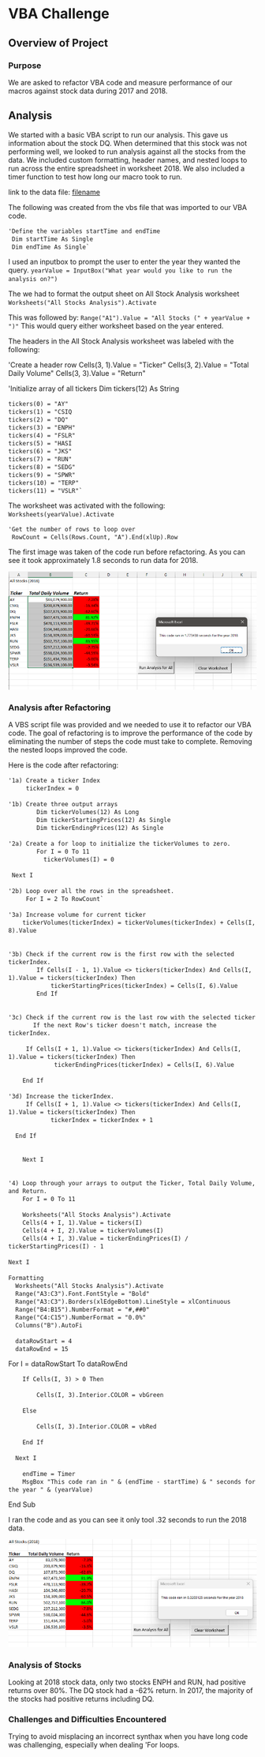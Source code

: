 # VBA Challenge

## Overview of Project

### Purpose

We are asked to refactor VBA code and measure performance of our macros against stock data during 2017 and 2018. 


## Analysis

We started with a basic VBA script to run our analysis. This gave us information about the stock DQ. When determined that this stock was not performing well, we looked to run analysis against all the stocks from the data. We included custom formatting, header names, and nested loops to run across the entire spreadsheet in worksheet 2018. We also included a timer function to test how long our macro took to run.

link to the data file: [filename](/VBA_Challenge.zip)

The following was created from the vbs file that was imported to our VBA code.
	
	'Define the variables startTime and endTime
	 Dim startTime As Single
	 Dim endTime As Single`

I used an inputbox to prompt the user to enter the year they wanted the query.
	`yearValue = InputBox("What year would you like to run the analysis on?")`

The we had to format the output sheet on All Stock Analysis worksheet
	` Worksheets("All Stocks Analysis").Activate`

This was followed by:
	`Range("A1").Value = "All Stocks (" + yearValue + ")"`
This would query either worksheet based on the year entered.

The headers in the All Stock Analysis worksheet was labeled with the following:

'Create a header row
    Cells(3, 1).Value = "Ticker"
     Cells(3, 2).Value = "Total Daily Volume"
     Cells(3, 3).Value = "Return"

'Initialize array of all tickers
    Dim tickers(12) As String
    
    tickers(0) = "AY"
    tickers(1) = "CSIQ
    tickers(2) = "DQ"
    tickers(3) = "ENPH"
    tickers(4) = "FSLR"
    tickers(5) = "HASI
    tickers(6) = "JKS"
    tickers(7) = "RUN"
    tickers(8) = "SEDG"
    tickers(9) = "SPWR"
    tickers(10) = "TERP"
    tickers(11) = "VSLR"`

 The worksheet was activated with the following:
    `Worksheets(yearValue).Activate`
    
    'Get the number of rows to loop over
     RowCount = Cells(Rows.Count, "A").End(xlUp).Row

The first image was taken of the code run before refactoring. As you can see it took approximately 1.8 seconds to run data for 2018.

 ![This is an image](/resources/2018AllStocksAnalysis.png)

### Analysis after Refactoring

A VBS script file was provided and we needed to use it to refactor our VBA code. The goal of refactoring is to improve the performance of the code by eliminating the number of steps the code must take to complete. Removing the nested loops improved the code. 

Here is the code after refactoring:

  	'1a) Create a ticker Index
   		 tickerIndex = 0

  	'1b) Create three output arrays
     		Dim tickerVolumes(12) As Long
     		Dim tickerStartingPrices(12) As Single
     		Dim tickerEndingPrices(12) As Single
    
 	'2a) Create a for loop to initialize the tickerVolumes to zero.
     		For I = 0 To 11
        	  tickerVolumes(I) = 0
    
   	 Next I
        
 	'2b) Loop over all the rows in the spreadsheet.
     	 For I = 2 To RowCount`
            
  	'3a) Increase volume for current ticker
        tickerVolumes(tickerIndex) = tickerVolumes(tickerIndex) + Cells(I, 8).Value
        
   
  	'3b) Check if the current row is the first row with the selected tickerIndex.
        	If Cells(I - 1, 1).Value <> tickers(tickerIndex) And Cells(I, 1).Value = tickers(tickerIndex) Then
                tickerStartingPrices(tickerIndex) = Cells(I, 6).Value
        	End If
         
                   
  	'3c) Check if the current row is the last row with the selected ticker
           If the next Row's ticker doesn't match, increase the tickerIndex.
        
	     If Cells(I + 1, 1).Value <> tickers(tickerIndex) And Cells(I, 1).Value = tickers(tickerIndex) Then
                 tickerEndingPrices(tickerIndex) = Cells(I, 6).Value
    
        End If
        
    '3d) Increase the tickerIndex.
         If Cells(I + 1, 1).Value <> tickers(tickerIndex) And Cells(I, 1).Value = tickers(tickerIndex) Then
                tickerIndex = tickerIndex + 1
        
	  End If
             
    
        Next I
         
    
    '4) Loop through your arrays to output the Ticker, Total Daily Volume, and Return.
        For I = 0 To 11
        
        Worksheets("All Stocks Analysis").Activate
        Cells(4 + I, 1).Value = tickers(I)
        Cells(4 + I, 2).Value = tickerVolumes(I)
        Cells(4 + I, 3).Value = tickerEndingPrices(I) / tickerStartingPrices(I) - 1
      
    Next I
    
    Formatting
      Worksheets("All Stocks Analysis").Activate
      Range("A3:C3").Font.FontStyle = "Bold"
      Range("A3:C3").Borders(xlEdgeBottom).LineStyle = xlContinuous
      Range("B4:B15").NumberFormat = "#,##0"
      Range("C4:C15").NumberFormat = "0.0%"
      Columns("B").AutoFi

      dataRowStart = 4
      dataRowEnd = 15

   For I = dataRowStart To dataRowEnd
       
        If Cells(I, 3) > 0 Then
            
            Cells(I, 3).Interior.COLOR = vbGreen
            
        Else
        
            Cells(I, 3).Interior.COLOR = vbRed
            
        End If
      
      Next I
 
    	endTime = Timer
    	MsgBox "This code ran in " & (endTime - startTime) & " seconds for the year " & (yearValue)

  End Sub


I ran the code and as you can see it only tool .32 seconds to run the 2018 data. 

  ![This is an image](resources/Refactor2018AllStocksAnalysis.png)

### Analysis of Stocks

Looking at 2018 stock data, only two stocks ENPH and RUN, had positive returns over 80%. The DQ stock had a -62% return.
In 2017, the majority of the stocks had positive returns including DQ.


### Challenges and Difficulties Encountered

Trying to avoid misplacing an incorrect synthax when you have long code was challenging, especially when dealing 'For loops. 


